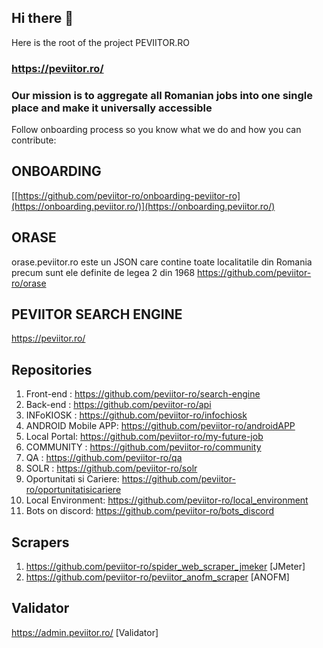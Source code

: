 ## Hi there 👋

Here is the root of the project PEVIITOR.RO
### https://peviitor.ro/
### Our mission is to aggregate all Romanian jobs into one single place and make it universally accessible



Follow onboarding process so you know what we do and how you can contribute:  
## ONBOARDING  
[[https://github.com/peviitor-ro/onboarding-peviitor-ro](https://onboarding.peviitor.ro/)](https://onboarding.peviitor.ro/)

## ORASE  
orase.peviitor.ro este un JSON care contine toate localitatile din Romania precum sunt ele definite de legea 2 din 1968
https://github.com/peviitor-ro/orase

## PEVIITOR SEARCH ENGINE
https://peviitor.ro/

## Repositories
1. Front-end : https://github.com/peviitor-ro/search-engine
2. Back-end  : https://github.com/peviitor-ro/api
3. INFoKIOSK : https://github.com/peviitor-ro/infochiosk
4. ANDROID Mobile APP: https://github.com/peviitor-ro/androidAPP
5. Local Portal: https://github.com/peviitor-ro/my-future-job
6. COMMUNITY : https://github.com/peviitor-ro/community
7. QA : https://github.com/peviitor-ro/qa
8. SOLR : https://github.com/peviitor-ro/solr
9. Oportunitati si Cariere: https://github.com/peviitor-ro/oportunitatisicariere
10. Local Environment: https://github.com/peviitor-ro/local_environment
11. Bots on discord: https://github.com/peviitor-ro/bots_discord

## Scrapers
1. https://github.com/peviitor-ro/spider_web_scraper_jmeker [JMeter]
2. https://github.com/peviitor-ro/peviitor_anofm_scraper [ANOFM]

## Validator
https://admin.peviitor.ro/ [Validator]
